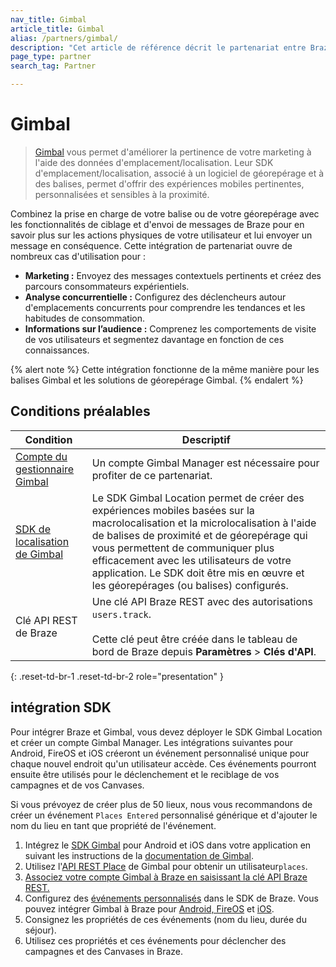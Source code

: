 ```yaml
---
nav_title: Gimbal
article_title: Gimbal
alias: /partners/gimbal/
description: "Cet article de référence décrit le partenariat entre Braze et Gimbal, qui vous permet de perfectionner la pertinence de votre marketing à l'aide de données de localisation."
page_type: partner
search_tag: Partner

---
```


# Gimbal

> [Gimbal](https://gimbal.com/) vous permet d'améliorer la pertinence de votre marketing à l'aide des données d'emplacement/localisation. Leur SDK d'emplacement/localisation, associé à un logiciel de géorepérage et à des balises, permet d'offrir des expériences mobiles pertinentes, personnalisées et sensibles à la proximité.

Combinez la prise en charge de votre balise ou de votre géorepérage avec les fonctionnalités de ciblage et d'envoi de messages de Braze pour en savoir plus sur les actions physiques de votre utilisateur et lui envoyer un message en conséquence. Cette intégration de partenariat ouvre de nombreux cas d'utilisation pour :

- **Marketing :** Envoyez des messages contextuels pertinents et créez des parcours consommateurs expérientiels.
- **Analyse concurrentielle :** Configurez des déclencheurs autour d'emplacements concurrents pour comprendre les tendances et les habitudes de consommation.
- **Informations sur l’audience :** Comprenez les comportements de visite de vos utilisateurs et segmentez davantage en fonction de ces connaissances.

{% alert note %}
Cette intégration fonctionne de la même manière pour les balises Gimbal et les solutions de géorepérage Gimbal.
{% endalert %}

## Conditions préalables

| Condition| Descriptif|
| ---| ---|
| [Compte du gestionnaire Gimbal][1] | Un compte Gimbal Manager est nécessaire pour profiter de ce partenariat. |
|[SDK de localisation de Gimbal](https://docs.gimbal.com/index.html) | Le SDK Gimbal Location permet de créer des expériences mobiles basées sur la macrolocalisation et la microlocalisation à l'aide de balises de proximité et de géorepérage qui vous permettent de communiquer plus efficacement avec les utilisateurs de votre application. Le SDK doit être mis en œuvre et les géorepérages (ou balises) configurés. |
| Clé API REST de Braze | Une clé API Braze REST avec des autorisations `users.track`. <br><br> Cette clé peut être créée dans le tableau de bord de Braze depuis **Paramètres** > **Clés d'API**. |
{: .reset-td-br-1 .reset-td-br-2 role="presentation" }

## intégration SDK

Pour intégrer Braze et Gimbal, vous devez déployer le SDK Gimbal Location et créer un compte Gimbal Manager. Les intégrations suivantes pour Android, FireOS et iOS créeront un événement personnalisé unique pour chaque nouvel endroit qu'un utilisateur accède. Ces événements pourront ensuite être utilisés pour le déclenchement et le reciblage de vos campagnes et de vos Canvases.

Si vous prévoyez de créer plus de 50 lieux, nous vous recommandons de créer un événement `Places Entered` personnalisé générique et d'ajouter le nom du lieu en tant que propriété de l'événement. 

1. Intégrez le [SDK Gimbal][2] pour Android et iOS dans votre application en suivant les instructions de la [documentation de Gimbal][3].
2. Utilisez l'[API REST Place][4] de Gimbal pour obtenir un utilisateur`places`.
3. [Associez votre compte Gimbal à Braze en saisissant la clé API Braze REST.][5]
4. Configurez des [événements personnalisés][6] dans le SDK de Braze. Vous pouvez intégrer Gimbal à Braze pour [Android, FireOS][7] et [iOS][8].
5. Consignez les propriétés de ces événements (nom du lieu, durée du séjour).
6. Utilisez ces propriétés et ces événements pour déclencher des campagnes et des Canvases in Braze. 

[1]: https://manager.gimbal.com/login/users/sign_in
[2]: https://manager.gimbal.com/sdk_downloads
[3]: https://docs.gimbal.com/
[4]: https://docs.gimbal.com/rest.html
[5]: https://manager.gimbal.com/apps
[6]: {{site.baseurl}}/user_guide/data_and_analytics/Custom_Data/custom_events/
[7]: {{site.baseurl}}/developer_guide/platform_integration_guides/android/advanced_use_cases/beacon_integration/#gimbal-beacons
[8]: {{site.baseurl}}/developer_guide/platform_integration_guides/ios/advanced_use_cases/beacon_integration/#gimbal-beacons